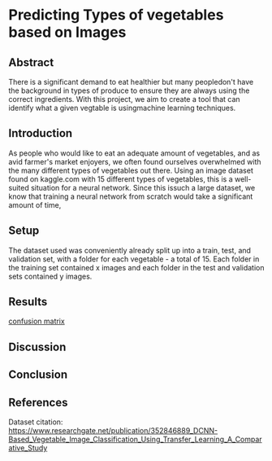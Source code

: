# Predicting Types of vegetables based on Images

## Abstract

There is a significant demand to eat healthier but many peopledon't have the background in types of produce to ensure they are always using the correct ingredients. With this project, we aim to create a tool that can identify what a given vegtable is usingmachine learning techniques.

## Introduction

As people who would like to eat an adequate amount of vegetables, and as avid farmer's market enjoyers, we often found ourselves overwhelmed with the many different types of vegetables out there. Using an image dataset found on kaggle.com with 15 different types of vegetables, this is a well-suited situation for a neural network. Since this issuch a large dataset, we know that training a neural network from scratch would take a significant amount of time, 

## Setup

The dataset used was conveniently already split up into a train, test, and validation set, with a folder for each vegetable - a total of 15. Each folder in the training set contained x images and each folder in the test and validation sets contained y images. 

## Results

[confusion matrix](https://github.com/asodergren/vegetables/blob/main/confusion_matrix.png)

## Discussion

## Conclusion

## References

Dataset citation: https://www.researchgate.net/publication/352846889_DCNN-Based_Vegetable_Image_Classification_Using_Transfer_Learning_A_Comparative_Study
